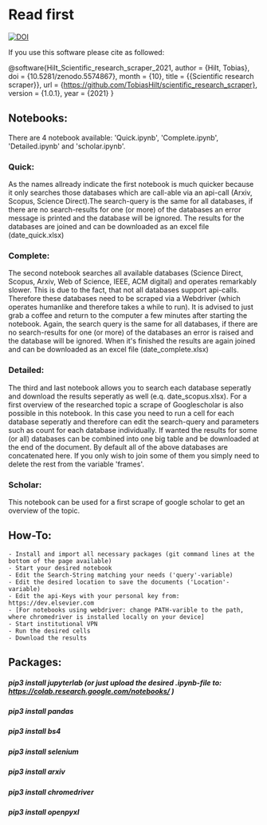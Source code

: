 # Read first

[![DOI](https://zenodo.org/badge/DOI/10.5281/zenodo.5574867.svg)](https://doi.org/10.5281/zenodo.5574867)

If you use this software please cite as followed:

@software{Hilt_Scientific_research_scraper_2021,
author = {Hilt, Tobias},
doi = {10.5281/zenodo.5574867},
month = {10},
title = {{Scientific research scraper}},
url = {https://github.com/TobiasHilt/scientific_research_scraper},
version = {1.0.1},
year = {2021}
}


## Notebooks:
There are 4 notebook available: 'Quick.ipynb', 'Complete.ipynb', 'Detailed.ipynb' and 'scholar.ipynb'.
### Quick:
As the names allready indicate the first notebook is much quicker because it only searches those databases which are call-able via an api-call (Arxiv, Scopus, Science Direct).The search-query is the same for all databases, if there are no search-results for one (or more) of the databases an error message is printed and the database will be ignored. The results for the databases are joined and can be downloaded as an excel file (date_quick.xlsx)

### Complete:
The second notebook searches all available databases (Science Direct, Scopus, Arxiv, Web of Science, IEEE, ACM digital) and operates remarkably slower. This is due to the fact, that not all databases support api-calls. Therefore these databases need to be scraped via a Webdriver (which operates humanlike and therefore takes a while to run). It is advised to just grab a coffee and return to the computer a few minutes after starting the notebook. Again, the search query is the same for all databases, if there are no search-results for one (or more) of the databases an error is raised and the database will be ignored. When it's finished the results are again joined and can be downloaded as an excel file (date_complete.xlsx)

### Detailed:
The third and last notebook allows you to search each database seperatly and download the results seperatly as well (e.q. date_scopus.xlsx). For a first overview of the researched topic a scrape of Googlescholar is also possible in this notebook.
In this case you need to run a cell for each database seperatly and therefore can edit the search-query and parameters such as count for each database individually. If wanted the results for some (or all) databases can be combined into one big table and be downloaded at the end of the document. By default all of the above databases are concatenated here. If you only wish to join some of them you simply need to delete the rest from the variable 'frames'.

### Scholar:
This notebook can be used for a first scrape of google scholar to get an overview of the topic. 

## How-To:

    - Install and import all necessary packages (git command lines at the bottom of the page available)
    - Start your desired notebook
    - Edit the Search-String matching your needs ('query'-variable)
    - Edit the desired location to save the documents ('Location'-variable)
    - Edit the api-Keys with your personal key from: https://dev.elsevier.com
    - [For notebooks using webdriver: change PATH-varible to the path, where chromedriver is installed locally on your device]
    - Start institutional VPN
    - Run the desired cells 
    - Download the results
    
    

## Packages:

##### pip3 install jupyterlab (or just upload the desired .ipynb-file to: https://colab.research.google.com/notebooks/ )
##### pip3 install pandas
##### pip3 install bs4
##### pip3 install selenium
##### pip3 install arxiv
##### pip3 install chromedriver
##### pip3 install openpyxl





    
 

